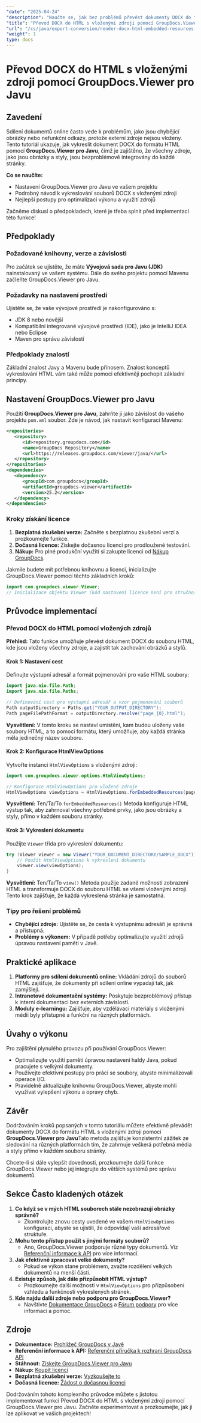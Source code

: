 ```yaml
---
"date": "2025-04-24"
"description": "Naučte se, jak bez problémů převést dokumenty DOCX do formátu HTML pomocí GroupDocs.Viewer pro Javu a zajistit, aby byly všechny zdroje vloženy."
"title": "Převod DOCX do HTML s vloženými zdroji pomocí GroupDocs.Viewer pro Javu"
"url": "/cs/java/export-conversion/render-docx-html-embedded-resources-groupdocs-java/"
"weight": 1
type: docs
---
```

# Převod DOCX do HTML s vloženými zdroji pomocí GroupDocs.Viewer pro Javu

## Zavedení

Sdílení dokumentů online často vede k problémům, jako jsou chybějící obrázky nebo nefunkční odkazy, protože externí zdroje nejsou vloženy. Tento tutoriál ukazuje, jak vykreslit dokument DOCX do formátu HTML pomocí **GroupDocs.Viewer pro Javu**, čímž je zajištěno, že všechny zdroje, jako jsou obrázky a styly, jsou bezproblémově integrovány do každé stránky.

**Co se naučíte:**
- Nastavení GroupDocs.Viewer pro Javu ve vašem projektu
- Podrobný návod k vykreslování souborů DOCX s vloženými zdroji
- Nejlepší postupy pro optimalizaci výkonu a využití zdrojů

Začněme diskusí o předpokladech, které je třeba splnit před implementací této funkce!

## Předpoklady

### Požadované knihovny, verze a závislosti
Pro začátek se ujistěte, že máte **Vývojová sada pro Javu (JDK)** nainstalovaný ve vašem systému. Dále do svého projektu pomocí Mavenu začleňte GroupDocs.Viewer pro Javu.

### Požadavky na nastavení prostředí
Ujistěte se, že vaše vývojové prostředí je nakonfigurováno s:
- JDK 8 nebo novější
- Kompatibilní integrované vývojové prostředí (IDE), jako je IntelliJ IDEA nebo Eclipse
- Maven pro správu závislostí

### Předpoklady znalostí
Základní znalost Javy a Mavenu bude přínosem. Znalost konceptů vykreslování HTML vám také může pomoci efektivněji pochopit základní principy.

## Nastavení GroupDocs.Viewer pro Javu
Použití **GroupDocs.Viewer pro Javu**, zahrňte ji jako závislost do vašeho projektu `pom.xml` soubor. Zde je návod, jak nastavit konfiguraci Mavenu:

```xml
<repositories>
   <repository>
      <id>repository.groupdocs.com</id>
      <name>GroupDocs Repository</name>
      <url>https://releases.groupdocs.com/viewer/java/</url>
   </repository>
</repositories>
<dependencies>
   <dependency>
      <groupId>com.groupdocs</groupId>
      <artifactId>groupdocs-viewer</artifactId>
      <version>25.2</version>
   </dependency>
</dependencies>
```

### Kroky získání licence
1. **Bezplatná zkušební verze:** Začněte s bezplatnou zkušební verzí a prozkoumejte funkce.
2. **Dočasná licence:** Získejte dočasnou licenci pro prodloužené testování.
3. **Nákup:** Pro plné produkční využití si zakupte licenci od [Nákup GroupDocs](https://purchase.groupdocs.com/buy).

Jakmile budete mít potřebnou knihovnu a licenci, inicializujte GroupDocs.Viewer pomocí těchto základních kroků:

```java
import com.groupdocs.viewer.Viewer;
// Inicializace objektu Viewer (kód nastavení licence není pro stručnost zobrazen)
```

## Průvodce implementací

### Převod DOCX do HTML pomocí vložených zdrojů
**Přehled:** Tato funkce umožňuje převést dokument DOCX do souboru HTML, kde jsou vloženy všechny zdroje, a zajistit tak zachování obrázků a stylů.

#### Krok 1: Nastavení cest
Definujte výstupní adresář a formát pojmenování pro vaše HTML soubory:

```java
import java.nio.file.Path;
import java.nio.file.Paths;

// Definování cest pro výstupní adresář a vzor pojmenování souborů
Path outputDirectory = Paths.get("YOUR_OUTPUT_DIRECTORY");
Path pageFilePathFormat = outputDirectory.resolve("page_{0}.html");
```
**Vysvětlení:** V tomto kroku se nastaví umístění, kam budou uloženy vaše soubory HTML, a to pomocí formátu, který umožňuje, aby každá stránka měla jedinečný název souboru.

#### Krok 2: Konfigurace HtmlViewOptions
Vytvořte instanci `HtmlViewOptions` s vloženými zdroji:

```java
import com.groupdocs.viewer.options.HtmlViewOptions;

// Konfigurace HtmlViewOptions pro vložené zdroje
HtmlViewOptions viewOptions = HtmlViewOptions.forEmbeddedResources(pageFilePathFormat);
```
**Vysvětlení:** Ten/Ta/To `forEmbeddedResources()` Metoda konfiguruje HTML výstup tak, aby zahrnoval všechny potřebné prvky, jako jsou obrázky a styly, přímo v každém souboru stránky.

#### Krok 3: Vykreslení dokumentu
Použijte `Viewer` třída pro vykreslení dokumentu:

```java
try (Viewer viewer = new Viewer("YOUR_DOCUMENT_DIRECTORY/SAMPLE_DOCX")) {
    // Použít HtmlViewOptions k vykreslení dokumentu
    viewer.view(viewOptions);
}
```
**Vysvětlení:** Ten/Ta/To `view()` Metoda použije zadané možnosti zobrazení HTML a transformuje DOCX do souboru HTML se všemi vloženými zdroji. Tento krok zajišťuje, že každá vykreslená stránka je samostatná.

### Tipy pro řešení problémů
- **Chybějící zdroje:** Ujistěte se, že cesta k výstupnímu adresáři je správná a přístupná.
- **Problémy s výkonem:** V případě potřeby optimalizujte využití zdrojů úpravou nastavení paměti v Javě.

## Praktické aplikace
1. **Platformy pro sdílení dokumentů online:** Vkládání zdrojů do souborů HTML zajišťuje, že dokumenty při sdílení online vypadají tak, jak zamýšlejí.
2. **Intranetové dokumentační systémy:** Poskytuje bezproblémový přístup k interní dokumentaci bez externích závislostí.
3. **Moduly e-learningu:** Zajišťuje, aby vzdělávací materiály s vloženými médii byly přístupné a funkční na různých platformách.

## Úvahy o výkonu
Pro zajištění plynulého provozu při používání GroupDocs.Viewer:
- Optimalizujte využití paměti úpravou nastavení haldy Java, pokud pracujete s velkými dokumenty.
- Používejte efektivní postupy pro práci se soubory, abyste minimalizovali operace I/O.
- Pravidelně aktualizujte knihovnu GroupDocs.Viewer, abyste mohli využívat vylepšení výkonu a opravy chyb.

## Závěr
Dodržováním kroků popsaných v tomto tutoriálu můžete efektivně převádět dokumenty DOCX do formátu HTML s vloženými zdroji pomocí **GroupDocs.Viewer pro Javu**Tato metoda zajišťuje konzistentní zážitek ze sledování na různých platformách tím, že zahrnuje veškerá potřebná média a styly přímo v každém souboru stránky.

Chcete-li si dále vylepšit dovednosti, prozkoumejte další funkce GroupDocs.Viewer nebo jej integrujte do větších systémů pro správu dokumentů.

## Sekce Často kladených otázek
1. **Co když se v mých HTML souborech stále nezobrazují obrázky správně?**
   - Zkontrolujte znovu cesty uvedené ve vašem `HtmlViewOptions` konfiguraci, abyste se ujistili, že odpovídají vaší adresářové struktuře.
2. **Mohu tento přístup použít s jinými formáty souborů?**
   - Ano, GroupDocs.Viewer podporuje různé typy dokumentů. Viz [Referenční informace k API](https://reference.groupdocs.com/viewer/java/) pro více informací.
3. **Jak efektivně zpracovat velké dokumenty?**
   - Pokud se výkon stane problémem, zvažte rozdělení velkých dokumentů na menší části.
4. **Existuje způsob, jak dále přizpůsobit HTML výstup?**
   - Prozkoumejte další možnosti v `HtmlViewOptions` pro přizpůsobení vzhledu a funkčnosti vykreslených stránek.
5. **Kde najdu další zdroje nebo podporu pro GroupDocs.Viewer?**
   - Navštivte [Dokumentace GroupDocs](https://docs.groupdocs.com/viewer/java/) a [Fórum podpory](https://forum.groupdocs.com/c/viewer/9) pro více informací a pomoc.

## Zdroje
- **Dokumentace:** [Prohlížeč GroupDocs v Javě](https://docs.groupdocs.com/viewer/java/)
- **Referenční informace k API:** [Referenční příručka k rozhraní GroupDocs API](https://reference.groupdocs.com/viewer/java/)
- **Stáhnout:** [Získejte GroupDocs.Viewer pro Javu](https://releases.groupdocs.com/viewer/java/)
- **Nákup:** [Koupit licenci](https://purchase.groupdocs.com/buy)
- **Bezplatná zkušební verze:** [Vyzkoušejte to](https://releases.groupdocs.com/viewer/java/)
- **Dočasná licence:** [Žádost o dočasnou licenci](https://purchase.groupdocs.com/temporary-license/)

Dodržováním tohoto komplexního průvodce můžete s jistotou implementovat funkci Převod DOCX do HTML s vloženými zdroji pomocí GroupDocs.Viewer pro Javu. Začněte experimentovat a prozkoumejte, jak ji lze aplikovat ve vašich projektech!